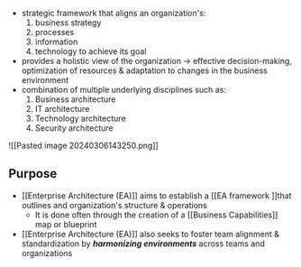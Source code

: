 - strategic framework that aligns an organization's:
	1. business strategy
	2. processes
	3. information
	4. technology
	to achieve its goal
- provides a holistic view of the organization $\rightarrow$ effective decision-making, optimization of resources & adaptation to changes in the business environment
- combination of multiple underlying disciplines such as:
	1. Business architecture
	2. IT architecture
	3. Technology architecture
	4. Security architecture

![[Pasted image 20240306143250.png]]

## Purpose
- [[Enterprise Architecture (EA)]] aims to establish a [[EA framework ]]that outlines and organization's structure & operations
	- It is done often through the creation of a [[Business Capabilities]] map or blueprint
- [[Enterprise Architecture (EA)]] also seeks to foster team alignment & standardization by ***harmonizing environments*** across teams and organizations
